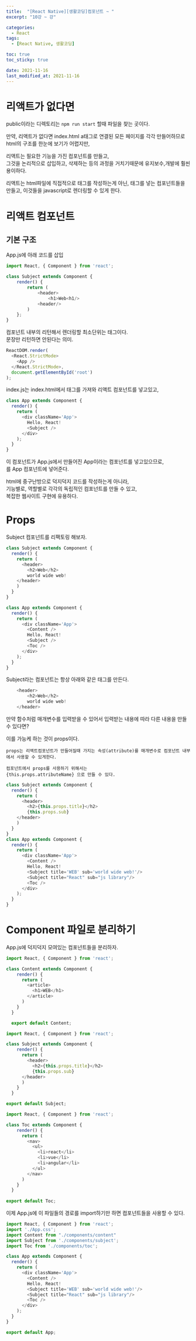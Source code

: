 ```yaml
---
title:  "[React Native][생활코딩]컴포넌트 ~ "
excerpt: "10강 ~ 강"

categories:
  - React
tags:
  - [React Native, 생활코딩]

toc: true
toc_sticky: true

date: 2021-11-16
last_modified_at: 2021-11-16
---
```




# 리액트가 없다면


public이라는 디렉토리는 `npm run start` 할때 파일을 찾는 곳이다.  

만약, 리액트가 없다면 index.html a태그로 연결된 모든 페이지를 각각 만들어하므로 html의 구조를 한눈에 보기가 어렵지만,  

리액트는 필요한 기능을 가진 컴포넌트를 만들고,  
그것을 논리적으로 삽입하고, 삭제하는 등의 과정을 거치기때문에 유지보수,개발에 훨씬 용이하다.  

리액트는 html파일에 직접적으로 태그를 작성하는게 아닌, 태그를 넣는 컴포넌트들을 만들고, 이것들을 javascript로 렌더링할 수 있게 한다.  

# 리액트 컴포넌트

## 기본 구조

App.js에 아래 코드를 삽입

```js:App.js
import React, { Component } from 'react';

class Subject extends Component {
    render() {
        return (
            <header>
                <h1>Web<h1/>
            <header/>
        )
    };
}
```
컴포넌트 내부의 리턴해서 렌더링할 최소단위는 태그이다.  
문장만 리턴하면 안된다는 의미.  


```js:index.js
ReactDOM.render(
  <React.StrictMode>
    <App />
  </React.StrictMode>,
  document.getElementById('root')
);
```
index.js는 index.html에서 태그를 가져와 리액트 컴포넌트를 넣고있고,  

```js:App.js
class App extends Component {
  render() {
    return (
      <div className='App'>
        Hello, React!
        <Subject />
      </div>
    );
  }
}
```
이 컴포넌트가 App.js에서 만들어진 App이라는 컴포넌트를 넣고있으므로,  
<Subject />를 App 컴포넌트에 넣어준다.

html에 중구난방으로 덕지덕지 코드를 작성하는게 아니라,  
기능별로, 역할별로 각각의 독립적인 컴포넌트를 만들 수 있고,  
복잡한 웹사이트 구현에 유용하다.  


# Props

Subject 컴포넌트를 리팩토링 해보자.  

```js:App.js
class Subject extends Component {
  render() {
    return (
      <header>
        <h2>Web</h2>
        world wide web!
    </header>
    )
  }
}

class App extends Component {
  render() {
    return (
      <div className='App'>
        <Content />
        Hello, React!
        <Subject />
        <Toc />
      </div>
    );
  }
}
```

Subject라는 컴포넌트는 항상 아래와 같은 태그를 만든다.
```js
    <header>
        <h2>Web</h2>
        world wide web!
    </header>
```

만약 함수처럼 매개변수를 입력받을 수 있어서 입력받는 내용에 따라 다른 내용을 만들 수 있다면?  

이를 가능케 하는 것이 props이다.  

`props는 리액트컴포넌트가 만들어질때 가지는 속성(attribute)를 매개변수로 컴포넌트 내부에서 사용할 수 있게한다.` 

`컴포넌트에서 props를 사용하기 위해서는`  
`{this.props.attributeName} 으로 만들 수 있다.`

```js:App.js
class Subject extends Component {
  render() {
    return (
      <header>
        <h2>{this.props.title}</h2>
        {this.props.sub}
    </header>
    )
  }
}
class App extends Component {
  render() {
    return (
      <div className='App'>
        <Content />
        Hello, React!
        <Subject title='WEB' sub='world wide web!'/>
        <Subject title="React" sub="js library"/>
        <Toc />
      </div>
    );
  }
}
```

# Component 파일로 분리하기

App.js에 덕지덕지 모여있는 컴포넌트들을 분리하자.  


```js:content.js
import React, { Component } from 'react';

class Content extends Component {
    render() {
      return (
        <article>
          <h1>WEB</h1>
        </article>
      )
    }
  }

  export default Content;
```
```js:subject.js
import React, { Component } from 'react';

class Subject extends Component {
    render() {
      return (
        <header>
          <h2>{this.props.title}</h2>
          {this.props.sub}
      </header>
      )
    }
  }

export default Subject;
```
```js:toc.js
import React, { Component } from 'react';

class Toc extends Component {
    render() {
      return (
        <nav>
          <ul>
            <li>react</li>
            <li>vue</li>
            <li>angular</li>
          </ul>
        </nav>
      )
    }
  }
  
export default Toc;
```

이제 App.js에 이 파일들의 경로를 import하기만 하면 컴포넌트들을 사용할 수 있다.  

```js:App.js
import React, { Component } from 'react';
import './App.css';
import Content from "./components/content"
import Subject from './components/subject';
import Toc from './components/toc';

class App extends Component {
  render() {
    return (
      <div className='App'>
        <Content />
        Hello, React!
        <Subject title='WEB' sub='world wide web!'/>
        <Subject title="React" sub="js library"/>
        <Toc />
      </div>
    );
  }
}

export default App;
```